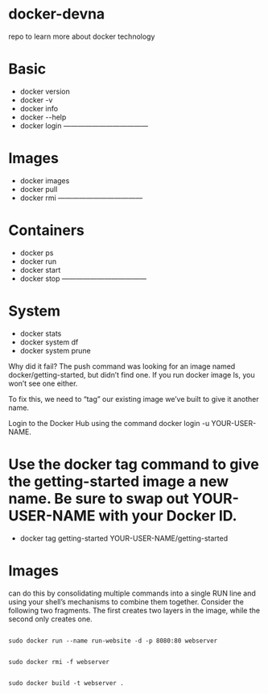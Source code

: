 # docker-devna
repo to learn more about docker technology 

# Basic
- docker version
- docker -v
- docker info
- docker --help
- docker login
————————————
# Images
- docker images
- docker pull
- docker rmi
————————————
# Containers
- docker ps
- docker run
- docker start
- docker stop
————————————
# System
- docker stats
- docker system df
- docker system prune


Why did it fail? The push command was looking for an image named docker/getting-started, but didn’t find one. If you run docker image ls, you won’t see one either.

To fix this, we need to “tag” our existing image we’ve built to give it another name.

Login to the Docker Hub using the command docker login -u YOUR-USER-NAME.

# Use the docker tag command to give the getting-started image a new name. Be sure to swap out YOUR-USER-NAME with your Docker ID.
- docker tag getting-started YOUR-USER-NAME/getting-started

# Images
can do this by consolidating multiple commands into a single RUN line and using your shell’s mechanisms to combine them together. Consider the following two fragments. The first creates two layers in the image, while the second only creates one.

``` this execute ngnix

sudo docker run --name run-website -d -p 8080:80 webserver 

```

```  delete image plus force -f

sudo docker rmi -f webserver
```
``` buil an image plus -t give it tag custom name

sudo docker build -t webserver .

```